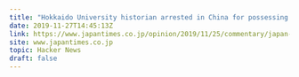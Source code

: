 ```yaml
---
title: "Hokkaido University historian arrested in China for possessing “forbidden book”"
date: 2019-11-27T14:45:13Z
link: https://www.japantimes.co.jp/opinion/2019/11/25/commentary/japan-commentary/chinas-growing-threat-academic-freedom/?utm_medium=RSS&utm_source=hune#.Xd6JRlNMEwB
site: www.japantimes.co.jp
topic: Hacker News
draft: false
---
```


